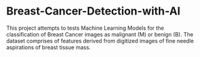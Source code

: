# Breast-Cancer-Detection-with-AI
This project attempts to tests Machine Learning Models for the classification of Breast Cancer images as malignant (M) or benign (B). The dataset comprises of features derived from digitized images of fine needle aspirations of breast tissue mass.
